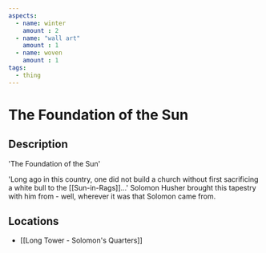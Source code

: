 ```yaml
---
aspects: 
  - name: winter
    amount : 2
  - name: "wall art"
    amount : 1
  - name: woven
    amount : 1
tags:
  - thing
---
```


# The Foundation of the Sun

## Description
'The Foundation of the Sun'

'Long ago in this country, one did not build a church without first sacrificing a white bull to the [[Sun-in-Rags]]…' Solomon Husher brought this tapestry with him from - well, wherever it was that Solomon came from.
## Locations
- [[Long Tower - Solomon's Quarters]]
